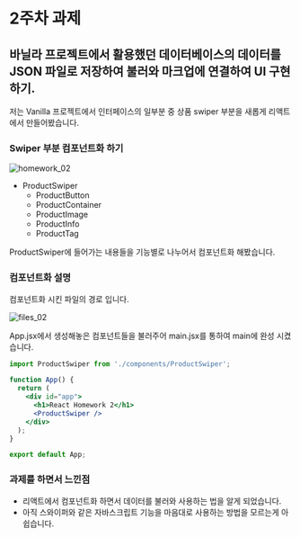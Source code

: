# 2주차 과제

## 바닐라 프로젝트에서 활용했던 데이터베이스의 데이터를 JSON 파일로 저장하여 불러와 마크업에 연결하여 UI 구현하기.

저는 Vanilla 프로젝트에서 인터페이스의 일부분 중 상품 swiper 부분을 새롭게 리액트에서 만들어봤습니다.

### Swiper 부분 컴포넌트화 하기

![homework_02](https://github.com/jump6746/react_homework/assets/102586637/cf3fbbef-092e-41a9-8711-02b9e5e48cba)

- ProductSwiper
  - ProductButton
  - ProductContainer
  - ProductImage
  - ProductInfo
  - ProductTag

ProductSwiper에 들어가는 내용들을 기능별로 나누어서 컴포넌트화 해봤습니다.

### 컴포넌트화 설명

컴포넌트화 시킨 파일의 경로 입니다.

![files_02](https://github.com/jump6746/react_homework/assets/102586637/758a011e-70b9-4715-8525-9be9ac80ba49)

App.jsx에서 생성해놓은 컴포넌트들을 불러주어 main.jsx를 통하여 main에 완성 시켰습니다.

```jsx
import ProductSwiper from './components/ProductSwiper';

function App() {
  return (
    <div id="app">
      <h1>React Homework 2</h1>
      <ProductSwiper />
    </div>
  );
}

export default App;
```

### 과제를 하면서 느낀점

- 리액트에서 컴포넌트화 하면서 데이터를 불러와 사용하는 법을 알게 되었습니다.
- 아직 스와이퍼와 같은 자바스크립트 기능을 마음대로 사용하는 방법을 모르는게 아쉽습니다.